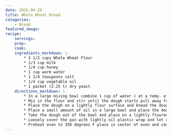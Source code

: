 ```yaml
---
date: 2015-04-29
title: Whole Wheat Bread
categories:
    - Bread
featured_image: 
recipe:
    servings: 
    prep: 
    cook: 
    ingredients_markdown: |-
        * 3 1/2 cups Whole Wheat Flour
        * 1/3 cup milk
        * 1/4 cup honey
        * 1 cup warm water
        * 1 1/4 teaspoons salt
        * 1/4 cup vegetable oil
        * 1 packet (2.25 t) dry yeast
    directions_markdown: |-
        * In a large mixing bowl combine 1 cup of water ( at a temp. of 110 to 120 degrees F ) with the salt, the honey, the yeast, the oil and the milk and stir until mix.
        * Mix in the flour and stir until the dough starts pull away from the bowl.
        * Place the dough on a lightly flour surface and knead the dough for 6 to 10 minutes or until the dough become smooth.
        * Place a small amount of oil in a large bowl and place the dough in the bowl and flip the dough to cover the dough with oil. Cover the bowl with a towel and let the dough rise for approx. 1 hour , the dough should double in size. Note: This made take longer if the room is cold.
        * Take the dough out of the bowl and place on a lightly floured surface, shape the dough into a 8 inches log and place into a lightly grease loaf pan.
        * Loosely cover the pan with lightly oil plastic wrap and let raise for 30 to 60 minutes until the dough raises approx 1 inch above the pan.
        * Preheat oven to 350 degrees F place in center of oven and cook for about 40 minutes after 20 minutes loosely cover the pan with aluminum foil , test if the wheat bread is done by thumping the bottom of the bread it should sound hollow. Let brad cool on a rack then slice.
---
```

